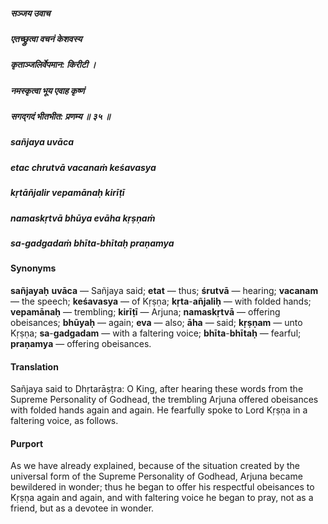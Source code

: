 ##### सञ्जय उवाच
##### एतच्छ्रुत्वा वचनं केशवस्य
##### कृताञ्जलिर्वेपमान: किरीटी ।
##### नमस्कृत्वा भूय एवाह कृष्णं
##### सगद्गदं भीतभीत: प्रणम्य ॥ ३५ ॥

##### sañjaya uvāca
##### etac chrutvā vacanaṁ keśavasya
##### kṛtāñjalir vepamānaḥ kirīṭī
##### namaskṛtvā bhūya evāha kṛṣṇaṁ
##### sa-gadgadaṁ bhīta-bhītaḥ praṇamya

#### Synonyms

**sañjayaḥ** **uvāca** — Sañjaya said; **etat** — thus; **śrutvā** — hearing; **vacanam** — the speech; **keśavasya** — of Kṛṣṇa; **kṛta**-**añjaliḥ** — with folded hands; **vepamānaḥ** — trembling; **kirīṭī** — Arjuna; **namaskṛtvā** — offering obeisances; **bhūyaḥ** — again; **eva** — also; **āha** — said; **kṛṣṇam** — unto Kṛṣṇa; **sa**-**gadgadam** — with a faltering voice; **bhīta**-**bhītaḥ** — fearful; **praṇamya** — offering obeisances.

#### Translation

Sañjaya said to Dhṛtarāṣṭra: O King, after hearing these words from the Supreme Personality of Godhead, the trembling Arjuna offered obeisances with folded hands again and again. He fearfully spoke to Lord Kṛṣṇa in a faltering voice, as follows.

#### Purport

As we have already explained, because of the situation created by the universal form of the Supreme Personality of Godhead, Arjuna became bewildered in wonder; thus he began to offer his respectful obeisances to Kṛṣṇa again and again, and with faltering voice he began to pray, not as a friend, but as a devotee in wonder.